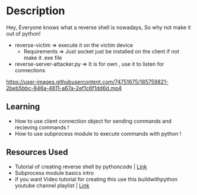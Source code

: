 # Description
Hey, Everyone knows what a reverse shell is nowadays, So why not make it out of python!
- reverse-victim => execute it on the victim device
    - Requirements => Just socket just be installed on the client if not make it .exe file
- reverse-server-attacker.py => It is for own , use it to listen for connections 


https://user-images.githubusercontent.com/74751675/185759821-2beb5bbc-846a-4811-a67a-2ef1c6f1dd6d.mp4


## Learning
- How to use client connection object for sending commands and recieving commands ! 
- How to use subprocess module to execute commands with python ! 

## Resources Used 
- Tutorial of creating reverse shell by pythoncode | [Link](https://www.thepythoncode.com/article/create-reverse-shell-python)
- Subprocess module basics intro 
- if you want Video tutorial for creating this use this buildwithpython youtube channel playlist | [Link](https://youtube.com/playlist?list=PLhTjy8cBISErYuLZUvVOYsR1giva2payF)
